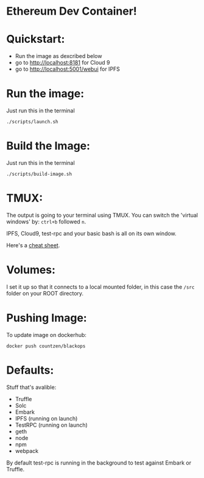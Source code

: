 Ethereum Dev Container!
=======================

Quickstart:
===========
* Run the image as dexcribed below
* go to [http://localhost:8181](http://localhost:8181) for Cloud 9
* go to [http://localhost:5001/webui](http://localhost:8181) for IPFS

Run the image:
==============
Just run this in the terminal 
```
./scripts/launch.sh
```

Build the Image:
================
Just run this in the terminal 
```
./scripts/build-image.sh
```

TMUX:
=====
The output is going to your terminal using TMUX. You can switch the 'virtual windows' by:
`ctrl+b` followed `n`.

IPFS, Cloud9, test-rpc and your basic bash is all on its own window.

Here's a [cheat sheet](https://tmuxcheatsheet.com/).

Volumes:
========
I set it up so that it connects to a local mounted folder, in this case the `/src` folder on your ROOT directory. 

Pushing Image:
==============
To update image on dockerhub:
```
docker push countzen/blackops
```

Defaults:
========
Stuff that's avalible:
* Truffle
* Solc
* Embark
* IPFS (running on launch)
* TestRPC (running on launch)
* geth
* node
* npm
* webpack


By default test-rpc is running in the background to test against Embark or Truffle.
